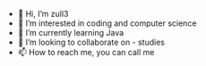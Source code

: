 - 👋 Hi, I’m zull3
- 👀 I’m interested in coding and computer science  
- 🌱 I’m currently learning Java
- 💞️ I’m looking to collaborate on - studies
- 📫 How to reach me, you can call me

<!---
zull3/zull3 is a ✨ special ✨ repository because its `README.md` (this file) appears on your GitHub profile.
You can click the Preview link to take a look at your changes.
--->
